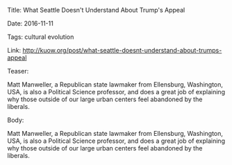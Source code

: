 Title: What Seattle Doesn't Understand About Trump's Appeal

Date: 2016-11-11

Tags: cultural evolution

Link: http://kuow.org/post/what-seattle-doesnt-understand-about-trumps-appeal

Teaser: 

Matt Manweller, a Republican state lawmaker from Ellensburg, Washington, USA, is also a Political Science professor, and does a great job of explaining why those outside of our large urban centers feel abandoned by the liberals. 

Body:

Matt Manweller, a Republican state lawmaker from Ellensburg, Washington, USA, is also a Political Science professor, and does a great job of explaining why those outside of our large urban centers feel abandoned by the liberals. 
 

